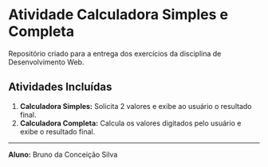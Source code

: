 # Atividade Calculadora Simples e Completa

Repositório criado para a entrega dos exercícios da disciplina de Desenvolvimento Web.

## Atividades Incluídas

1. **Calculadora Simples:** Solicita 2 valores e exibe ao usuário o resultado final.
2. **Calculadora Completa:** Calcula os valores digitados pelo usuário e exibe o resultado final.
---

**Aluno:** Bruno da Conceição Silva
